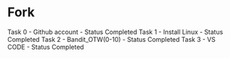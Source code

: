 # Fork

Task 0 - Github account - Status Completed
Task 1 - Install Linux - Status Completed
Task 2 - Bandit_OTW(0-10) - Status Completed
Task 3 - VS CODE - Status Completed
